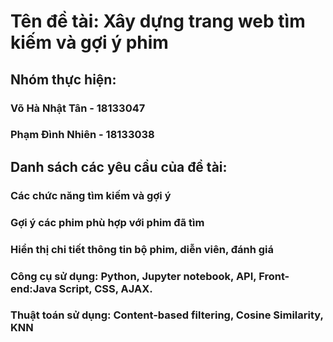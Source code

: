 # Tên đề tài: Xây dựng trang web tìm kiếm và gợi ý phim
## Nhóm thực hiện:
### Võ Hà Nhật Tân - 18133047
### Phạm Đình Nhiên - 18133038
## Danh sách các yêu cầu của đề tài:
### Các chức năng tìm kiếm và gợi ý
### Gợi ý các phim phù hợp với phim đã tìm
### Hiển thị chi tiết thông tin bộ phim, diễn viên, đánh giá
### Công cụ sử dụng: Python, Jupyter notebook, API, Front-end:Java Script, CSS, AJAX.
### Thuật toán sử dụng: Content-based filtering, Cosine Similarity, KNN
